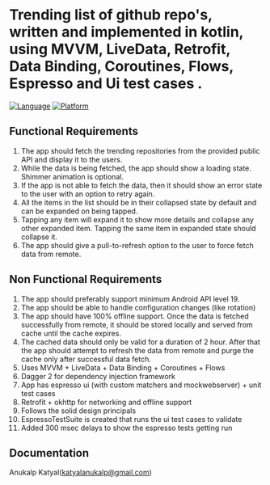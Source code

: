 
# Trending list of github repo's, written and implemented in kotlin, using  MVVM, LiveData, Retrofit, Data Binding, Coroutines, Flows, Espresso and Ui test cases .

[![Language](https://img.shields.io/badge/Language-Kotlin-orange)](https://kotlinlang.org/)
[![Platform](https://img.shields.io/badge/Platform-Android-brightgreen)](https://developer.android.com/docs)

## Functional Requirements
1. The app should fetch the trending repositories from the provided public API and display it to the
users.
2. While the data is being fetched, the app should show a loading state. Shimmer animation is
optional.
3. If the app is not able to fetch the data, then it should show an error state to the user with an
option to retry again.
4. All the items in the list should be in their collapsed state by default and can be expanded on
being tapped.
5. Tapping any item will expand it to show more details and collapse any other expanded item.
Tapping the same item in expanded state should collapse it.
6. The app should give a pull-to-refresh option to the user to force fetch data from remote.

## Non Functional Requirements
1. The app should preferably support minimum Android API level 19.
2. The app should be able to handle configuration changes (like rotation)
3. The app should have 100% offline support. Once the data is fetched successfully from remote, it
should be stored locally and served from cache until the cache expires.
4. The cached data should only be valid for a duration of 2 hour. After that the app should attempt
to refresh the data from remote and purge the cache only after successful data fetch.
5. Uses MVVM + LiveData + Data Binding + Coroutines + Flows
6. Dagger 2 for dependency injection framework
7. App has espresso ui (with custom matchers and mockwebserver) + unit test cases
8. Retrofit + okhttp for networking and offline support
9. Follows the solid design principals
10. EspressoTestSuite is created that runs the ui test cases to validate 
11. Added 300 msec delays to show the espresso tests getting run

## Documentation
Anukalp Katyal(katyalanukalp@gmail.com)
